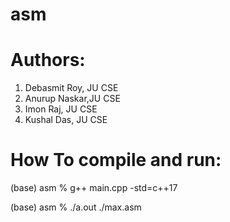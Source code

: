 # asm

# Authors:
1. Debasmit Roy, JU CSE
2. Anurup Naskar,JU CSE
3. Imon Raj, JU CSE
4. Kushal Das, JU CSE

# How To compile and run:

(base) asm % g++ main.cpp -std=c++17

(base) asm % ./a.out ./max.asm
